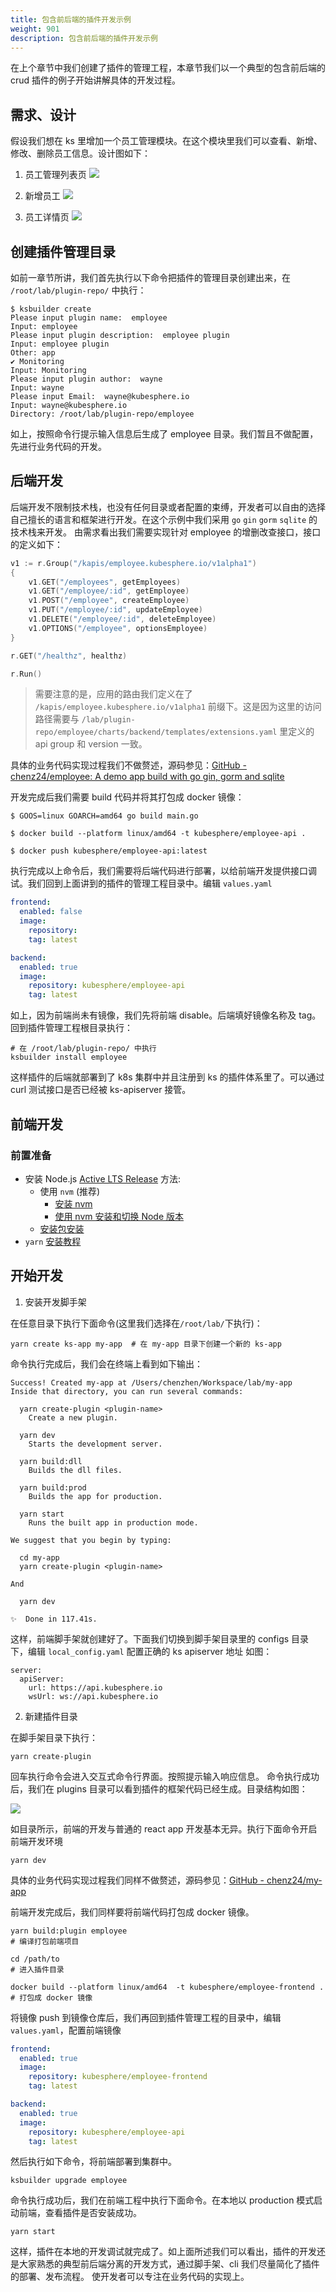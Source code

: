 ```yaml
---
title: 包含前后端的插件开发示例
weight: 901
description: 包含前后端的插件开发示例
---
```


在上个章节中我们创建了插件的管理工程，本章节我们以一个典型的包含前后端的 crud 插件的例子开始讲解具体的开发过程。

## 需求、设计
假设我们想在 ks 里增加一个员工管理模块。在这个模块里我们可以查看、新增、修改、删除员工信息。设计图如下：

1. 员工管理列表页
   ![](/images/pluggable-arch/794091EB-6190-4FF7-9533-3FE81EC4877A.png)

2. 新增员工
   ![](/images/pluggable-arch/6667BBCE-0400-4562-BCB1-EC12A2D0BEB7.png)

3. 员工详情页
   ![](/images/pluggable-arch/995810AD-639C-4F33-8B8E-9D347225DAB9.png)

## 创建插件管理目录

如前一章节所讲，我们首先执行以下命令把插件的管理目录创建出来，在 `/root/lab/plugin-repo/` 中执行：

```shell
$ ksbuilder create
Please input plugin name:  employee
Input: employee
Please input plugin description:  employee plugin
Input: employee plugin
Other: app
✔ Monitoring
Input: Monitoring
Please input plugin author:  wayne
Input: wayne
Please input Email:  wayne@kubesphere.io
Input: wayne@kubesphere.io
Directory: /root/lab/plugin-repo/employee
```

如上，按照命令行提示输入信息后生成了 employee 目录。我们暂且不做配置，先进行业务代码的开发。

## 后端开发

后端开发不限制技术栈，也没有任何目录或者配置的束缚，开发者可以自由的选择自己擅长的语言和框架进行开发。在这个示例中我们采用 `go`  `gin`   `gorm`  `sqlite`  的技术栈来开发。
由需求看出我们需要实现针对 employee 的增删改查接口，接口的定义如下：

```go
v1 := r.Group("/kapis/employee.kubesphere.io/v1alpha1")
{
	v1.GET("/employees", getEmployees)
	v1.GET("/employee/:id", getEmployee)
	v1.POST("/employee", createEmployee)
	v1.PUT("/employee/:id", updateEmployee)
	v1.DELETE("/employee/:id", deleteEmployee)
	v1.OPTIONS("/employee", optionsEmployee)
}

r.GET("/healthz", healthz)

r.Run()

```

>需要注意的是，应用的路由我们定义在了 `/kapis/employee.kubesphere.io/v1alpha1` 前缀下。这是因为这里的访问路径需要与
`/lab/plugin-repo/employee/charts/backend/templates/extensions.yaml` 里定义的 api group 和 version 一致。

具体的业务代码实现过程我们不做赘述，源码参见：[GitHub - chenz24/employee: A demo app build with go gin, gorm and sqlite](https://github.com/chenz24/employee)

开发完成后我们需要 build 代码并将其打包成 docker 镜像：
```shell
$ GOOS=linux GOARCH=amd64 go build main.go

$ docker build --platform linux/amd64 -t kubesphere/employee-api .

$ docker push kubesphere/employee-api:latest
```

执行完成以上命令后，我们需要将后端代码进行部署，以给前端开发提供接口调试。我们回到上面讲到的插件的管理工程目录中。编辑 `values.yaml`

```yaml
frontend:
  enabled: false
  image:
    repository:
    tag: latest

backend:
  enabled: true
  image:
    repository: kubesphere/employee-api
    tag: latest
```

如上，因为前端尚未有镜像，我们先将前端 disable。后端填好镜像名称及 tag。 回到插件管理工程根目录执行：

```shell
# 在 /root/lab/plugin-repo/ 中执行
ksbuilder install employee
```

这样插件的后端就部署到了 k8s 集群中并且注册到 ks 的插件体系里了。可以通过 curl 测试接口是否已经被 ks-apiserver 接管。

## 前端开发

### 前置准备

- 安装 Node.js [Active LTS Release](https://nodejs.org/en/about/releases/)
  方法:
   - 使用 `nvm` (推荐)
      - [安装 nvm](https://github.com/nvm-sh/nvm#install--update-script)
      - [使用 nvm 安装和切换 Node 版本](https://nodejs.org/en/download/package-manager/#nvm)
   - [安装包安装](https://nodejs.org/en/download/)
- `yarn` [安装教程](https://classic.yarnpkg.com/en/docs/install)

## 开始开发

1. 安装开发脚手架

在任意目录下执行下面命令(这里我们选择在`/root/lab/`下执行)：

```shell
yarn create ks-app my-app  # 在 my-app 目录下创建一个新的 ks-app
```
命令执行完成后，我们会在终端上看到如下输出：
```shell
Success! Created my-app at /Users/chenzhen/Workspace/lab/my-app
Inside that directory, you can run several commands:

  yarn create-plugin <plugin-name>
    Create a new plugin.

  yarn dev
    Starts the development server.

  yarn build:dll
    Builds the dll files.

  yarn build:prod
    Builds the app for production.

  yarn start
    Runs the built app in production mode.

We suggest that you begin by typing:

  cd my-app
  yarn create-plugin <plugin-name>

And

  yarn dev

✨  Done in 117.41s.
```
这样，前端脚手架就创建好了。下面我们切换到脚手架目录里的 configs 目录下，编辑 `local_config.yaml` 配置正确的 ks apiserver 地址
如图：
```shell
server:
  apiServer:
    url: https://api.kubesphere.io
    wsUrl: ws://api.kubesphere.io
```

2. 新建插件目录

在脚手架目录下执行：

```shell
yarn create-plugin
```
回车执行命令会进入交互式命令行界面。按照提示输入响应信息。
命令执行成功后，我们在 plugins 目录可以看到插件的框架代码已经生成。目录结构如图：

![](/images/pluggable-arch/plugin-directory.png)

如目录所示，前端的开发与普通的 react app 开发基本无异。执行下面命令开启前端开发环境

```
yarn dev 
```

具体的业务代码实现过程我们同样不做赘述，源码参见：[GitHub - chenz24/my-app](https://github.com/chenz24/my-app)

前端开发完成后，我们同样要将前端代码打包成 docker 镜像。

```
yarn build:plugin employee                                              # 编译打包前端项目

cd /path/to                                                             # 进入插件目录

docker build --platform linux/amd64  -t kubesphere/employee-frontend .   # 打包成 docker 镜像
```

将镜像 push 到镜像仓库后，我们再回到插件管理工程的目录中，编辑 `values.yaml`，配置前端镜像

```yaml
frontend:
  enabled: true
  image:
    repository: kubesphere/employee-frontend
    tag: latest

backend:
  enabled: true
  image:
    repository: kubesphere/employee-api
    tag: latest
```

然后执行如下命令，将前端部署到集群中。

```
ksbuilder upgrade employee
```

命令执行成功后，我们在前端工程中执行下面命令。在本地以 production 模式启动前端，查看插件是否安装成功。

```
yarn start
```

这样，插件在本地的开发调试就完成了。如上面所述我们可以看出，插件的开发还是大家熟悉的典型前后端分离的开发方式，通过脚手架、cli 我们尽量简化了插件的部署、发布流程。
使开发者可以专注在业务代码的实现上。
